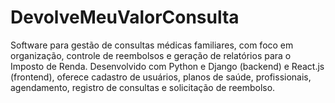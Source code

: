 # DevolveMeuValorConsulta
Software para gestão de consultas médicas familiares, com foco em organização, controle de reembolsos e geração de relatórios para o Imposto de Renda. Desenvolvido com Python e Django (backend) e React.js (frontend), oferece cadastro de usuários, planos de saúde, profissionais, agendamento, registro de consultas e solicitação de reembolso.

